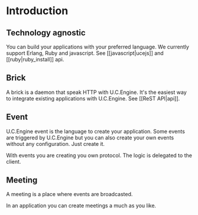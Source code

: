 # Introduction

## Technology agnostic

You can build your applications with your preferred language. We currently support Erlang, Ruby and javascript. See [[javascript|ucejs]] and [[ruby|ruby_install]] api.

## Brick

A brick is a daemon that speak HTTP with U.C.Engine. It's the easiest way to integrate existing applications with U.C.Engine. See [[ReST API|api]].

## Event

U.C.Engine event is the language to create your application. Some events are triggered by U.C.Engine but you can also create your own events without any configuration. Just create it.

With events you are creating you own protocol. The logic is delegated to the client.

## Meeting

A meeting is a place where events are broadcasted.

In an application you can create meetings a much as you like.
